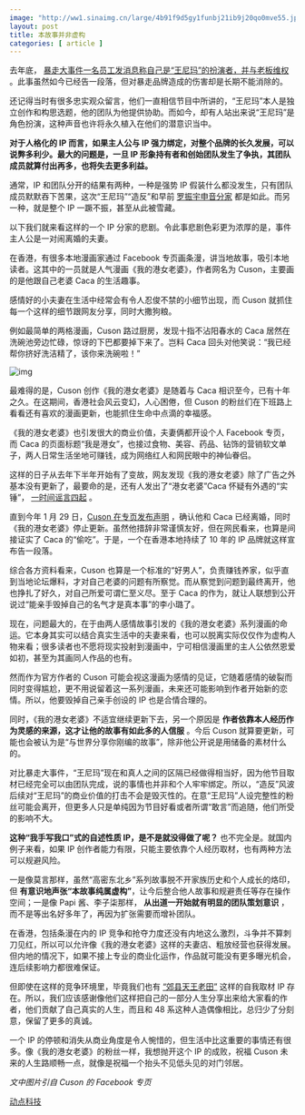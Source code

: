 ```yaml
---
image: "http://ww1.sinaimg.cn/large/4b91f9d5gy1funbj21ib9j20qo0mve55.jpg"
layout: post
title: 本故事并非虚构
categories: [ article ]
---
```


去年底， [暴走大事件一名员工发消息称自己是“王尼玛”的扮演者，并与老板维权](https://www.huxiu.com/article/227176.html) 。此事虽然如今已经告一段落，但对暴走品牌造成的伤害却是长期不能消除的。

还记得当时有很多忠实观众留言，他们一直相信节目中所讲的，“王尼玛”本人是独立创作和构思选题，他的团队为他提供协助。而如今，却有人站出来说“王尼玛”是角色扮演，这种声音也许将永久植入在他们的潜意识当中。

**对于人格化的 IP 而言，如果主人公与 IP 强力绑定，对整个品牌的长久发展，可以说弊多利少。最大的问题是，一旦 IP 形象持有者和创始团队发生了争执，其团队成员就算付出再多，也将失去更多利益。**

通常，IP 和团队分开的结果有两种，一种是强势 IP 假装什么都没发生，只有团队成员默默吞下苦果，这次“王尼玛”“造反”和早前 [罗振宇申音分家](http://www.tmtpost.com/111053.html) 都是如此。而另一种，就是整个 IP 一蹶不振，甚至从此被雪藏。

以下我们就来看这样的一个 IP 分家的悲剧。令此事悲剧色彩更为浓厚的是，事件主人公是一对闹离婚的夫妻。

在香港，有很多本地漫画家通过 Facebook 专页画条漫，讲当地故事，吸引本地读者。这其中的一员就是人气漫画《我的港女老婆》，作者网名为 Cuson，主要画的是他跟自己老婆 Caca 的生活趣事。

感情好的小夫妻在生活中经常会有令人忍俊不禁的小细节出现，而 Cuson 就抓住每一个这样的细节跟网友分享，同时大撒狗粮。

例如最简单的两格漫画，Cuson 路过厨房，发现十指不沾阳春水的 Caca 居然在洗碗池旁边忙碌，惊讶的下巴都要掉下来了。岂料 Caca 回头对他笑说：“我已经帮你挤好洗洁精了，该你来洗碗啦！”

![img](http://ww1.sinaimg.cn/large/4b91f9d5gy1funbiqht1fj20lc0vk1ee.jpg)

最难得的是，Cuson 创作《我的港女老婆》是随着与 Caca 相识至今，已有十年之久。在这期间，香港社会风云变幻，人心困倦，但 Cuson 的粉丝们在下班路上看看还有喜欢的漫画更新，也能抓住生命中点滴的幸福感。

《我的港女老婆》也引发很大的商业价值，夫妻俩都开设个人 Facebook 专页，而 Caca 的页面标题“我是港女”，也接过食物、美容、药品、钻饰的营销软文单子，两人日常生活坐地可赚钱，成为网络红人和网民眼中的神仙眷侣。

这样的日子从去年下半年开始有了变故，网友发现《我的港女老婆》除了广告之外基本没有更新了，最要命的是，还有人发出了“港女老婆”Caca 怀疑有外遇的“实锤”， [一时间谣言四起](https://www.hk01.com/%C3%A5%C2%A8%C2%9B%C3%A6%C2%A8%C2%82/154612/) 。

直到今年 1 月 29 日，[Cuson 在专页发布声明](https://www.facebook.com/myHKwife/photos/a.236631843042833.57397.236611746378176/1683938944978775/?type=3) ，确认他和 Caca 已经离婚，同时《我的港女老婆》停止更新。虽然他措辞非常谨慎友好，但在网民看来，也算是间接证实了 Caca 的“偷吃”。于是，一个在香港本地持续了 10 年的 IP 品牌就这样宣布告一段落。

综合各方资料看来，Cuson 也算是一个标准的“好男人”，负责赚钱养家，似乎直到当地论坛爆料，才对自己老婆的问题有所察觉。而从察觉到问题到最终离开，他也挣扎了好久，对自己所爱可谓仁至义尽。至于 Caca 的作为，就让人联想到公开说过“能亲手毁掉自己的名气才是真本事”的李小璐了。

现在，问题最大的，在于由两人感情故事引发的《我的港女老婆》系列漫画的命运。它本身其实可以结合真实生活中的夫妻来看，也可以脱离实际仅仅作为虚构人物来看；很多读者也不愿将现实投射到漫画中，宁可相信漫画里的主人公依然恩爱如初，甚至为其画同人作品的也有。

然而作为官方作者的 Cuson 可能会视这漫画为感情的见证，它随着感情的破裂而同时变得尴尬，更不用说留着这一系列漫画，未来还可能影响到作者开始新的恋情。所以，他要毁掉自己亲手创设的 IP 也是合情合理的。

同时，《我的港女老婆》不适宜继续更新下去，另一个原因是 **作者依靠本人经历作为灵感的来源，这才让他的故事有如此多的人信服** 。今后 Cuson 就算要更新，可能也会被认为是“与世界分享你刚编的故事”，除非他公开说是用储备的素材什么的。

对比暴走大事件，“王尼玛”现在和真人之间的区隔已经做得相当好，因为他节目取材已经完全可以由团队完成，说的事情也并非和个人牢牢绑定。所以，“造反”风波后续对“王尼玛”的商业价值的打击不会是毁灭性的。在意“王尼玛”人设完整性的粉丝可能会离开，但更多人只是单纯因为节目好看或者所谓“敢言”而追随，他们所受的影响不大。

**这种“我手写我口”式的自述性质 IP，是不是就没得做了呢？** 也不完全是。就国内例子来看，如果 IP 创作者能力有限，只能主要依靠个人经历取材，也有两种方法可以规避风险。

一是像莫言那样，虽然“高密东北乡”系列故事脱不开家族历史和个人成长的烙印，但 **有意识地声张“本故事纯属虚构”**，让今后整合他人故事和规避责任等存在操作空间；一是像 Papi 酱、李子柒那样， **从出道一开始就有明显的团队策划意识** ，而不是等出名好多年了，再因为扩张需要而增补团队。

在香港，包括条漫在内的 IP 竞争和抢夺力度还没有内地这么激烈，斗争并不算刺刀见红，所以可以允许像《我的港女老婆》这样的夫妻店、粗放经营也获得发展。但内地的情况下，如果不接上专业的商业化运作，作品就可能没有更多曝光机会，连后续影响力都很难保证。

但即使在这样的竞争环境里，毕竟我们也有 [“郊县天王老田”](https://www.weibo.com/u/5071488810) 这样的自我取材 IP 存在。所以，我们应该感谢像他们这样把自己的一部分人生分享出来给大家看的作者，他们贡献了自己真实的人生，而且和 48 系这种人造偶像相比，总归少了分刻意，保留了更多的真诚。

一个 IP 的停顿和消失从商业角度是令人惋惜的，但生活中比这重要的事情还有很多。像《我的港女老婆》的粉丝一样，我想抛开这个 IP 的成败，祝福 Cuson 未来的人生路顺畅一点，就像是祝福一个抬头不见低头见的对门邻居。

*文中图片引自 Cuson 的 Facebook 专页*

[动点科技](https://cn.technode.com/post/2018-02-04/non-fiction/)

